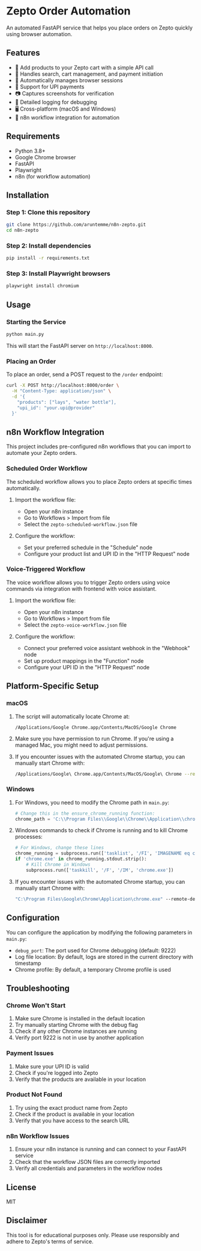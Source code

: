 # Zepto Order Automation

An automated FastAPI service that helps you place orders on Zepto quickly using browser automation.

## Features

- 🛒 Add products to your Zepto cart with a simple API call
- 🚀 Handles search, cart management, and payment initiation
- 🔄 Automatically manages browser sessions
- 📱 Support for UPI payments
- 📷 Captures screenshots for verification
- 📝 Detailed logging for debugging
- 🖥️ Cross-platform (macOS and Windows)
- 🔧 n8n workflow integration for automation

## Requirements

- Python 3.8+
- Google Chrome browser
- FastAPI
- Playwright
- n8n (for workflow automation)

## Installation

### Step 1: Clone this repository

```bash
git clone https://github.com/aruntemme/n8n-zepto.git
cd n8n-zepto
```

### Step 2: Install dependencies

```bash
pip install -r requirements.txt
```

### Step 3: Install Playwright browsers

```bash
playwright install chromium
```

## Usage

### Starting the Service

```bash
python main.py
```

This will start the FastAPI server on `http://localhost:8000`.

### Placing an Order

To place an order, send a POST request to the `/order` endpoint:

```bash
curl -X POST http://localhost:8000/order \
  -H "Content-Type: application/json" \
  -d '{
    "products": ["lays", "water bottle"],
    "upi_id": "your.upi@provider"
  }'
```

## n8n Workflow Integration

This project includes pre-configured n8n workflows that you can import to automate your Zepto orders.

### Scheduled Order Workflow

The scheduled workflow allows you to place Zepto orders at specific times automatically.

1. Import the workflow file:
   - Open your n8n instance
   - Go to Workflows > Import from file
   - Select the `zepto-scheduled-workflow.json` file

2. Configure the workflow:
   - Set your preferred schedule in the "Schedule" node
   - Configure your product list and UPI ID in the "HTTP Request" node

### Voice-Triggered Workflow

The voice workflow allows you to trigger Zepto orders using voice commands via integration with frontend with voice assistant.

1. Import the workflow file:
   - Open your n8n instance
   - Go to Workflows > Import from file
   - Select the `zepto-voice-workflow.json` file

2. Configure the workflow:
   - Connect your preferred voice assistant webhook in the "Webhook" node
   - Set up product mappings in the "Function" node
   - Configure your UPI ID in the "HTTP Request" node

## Platform-Specific Setup

### macOS

1. The script will automatically locate Chrome at:
   ```
   /Applications/Google Chrome.app/Contents/MacOS/Google Chrome
   ```

2. Make sure you have permission to run Chrome. If you're using a managed Mac, you might need to adjust permissions.

3. If you encounter issues with the automated Chrome startup, you can manually start Chrome with:
   ```bash
   /Applications/Google\ Chrome.app/Contents/MacOS/Google\ Chrome --remote-debugging-port=9222 --user-data-dir=/tmp/zepto_chrome_profile
   ```

### Windows

1. For Windows, you need to modify the Chrome path in `main.py`:

   ```python
   # Change this in the ensure_chrome_running function:
   chrome_path = 'C:\\Program Files\\Google\\Chrome\\Application\\chrome.exe'  # Windows path
   ```

2. Windows commands to check if Chrome is running and to kill Chrome processes:

   ```python
   # For Windows, change these lines
   chrome_running = subprocess.run(['tasklist', '/FI', 'IMAGENAME eq chrome.exe'], capture_output=True, text=True)
   if 'chrome.exe' in chrome_running.stdout.strip():
       # Kill Chrome in Windows
       subprocess.run(['taskkill', '/F', '/IM', 'chrome.exe'])
   ```

3. If you encounter issues with the automated Chrome startup, you can manually start Chrome with:
   ```cmd
   "C:\Program Files\Google\Chrome\Application\chrome.exe" --remote-debugging-port=9222 --user-data-dir=%TEMP%\zepto_chrome_profile
   ```

## Configuration

You can configure the application by modifying the following parameters in `main.py`:

- `debug_port`: The port used for Chrome debugging (default: 9222)
- Log file location: By default, logs are stored in the current directory with timestamp
- Chrome profile: By default, a temporary Chrome profile is used

## Troubleshooting

### Chrome Won't Start

1. Make sure Chrome is installed in the default location
2. Try manually starting Chrome with the debug flag
3. Check if any other Chrome instances are running
4. Verify port 9222 is not in use by another application

### Payment Issues

1. Make sure your UPI ID is valid
2. Check if you're logged into Zepto
3. Verify that the products are available in your location

### Product Not Found

1. Try using the exact product name from Zepto
2. Check if the product is available in your location
3. Verify that you have access to the search URL

### n8n Workflow Issues

1. Ensure your n8n instance is running and can connect to your FastAPI service
2. Check that the workflow JSON files are correctly imported
3. Verify all credentials and parameters in the workflow nodes

## License

MIT

## Disclaimer

This tool is for educational purposes only. Please use responsibly and adhere to Zepto's terms of service. 
